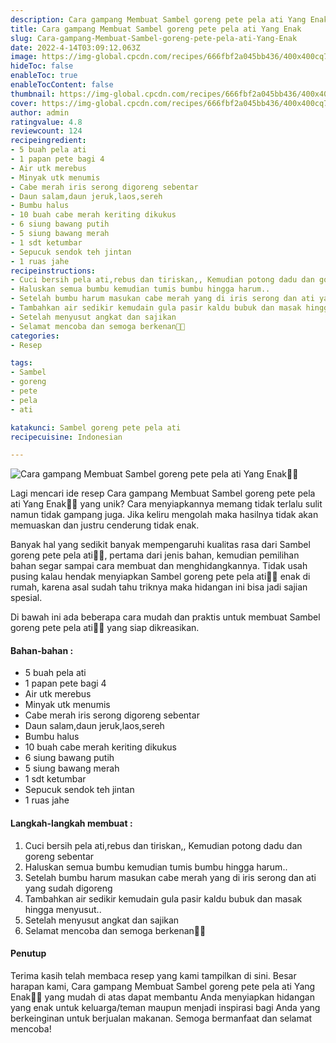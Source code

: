 ```yaml
---
description: Cara gampang Membuat Sambel goreng pete pela ati Yang Enak"
title: Cara gampang Membuat Sambel goreng pete pela ati Yang Enak
slug: Cara-gampang-Membuat-Sambel-goreng-pete-pela-ati-Yang-Enak
date: 2022-4-14T03:09:12.063Z
image: https://img-global.cpcdn.com/recipes/666fbf2a045bb436/400x400cq70/photo.jpg
hideToc: false
enableToc: true
enableTocContent: false
thumbnail: https://img-global.cpcdn.com/recipes/666fbf2a045bb436/400x400cq70/photo.jpg
cover: https://img-global.cpcdn.com/recipes/666fbf2a045bb436/400x400cq70/photo.jpg
author: admin
ratingvalue: 4.8
reviewcount: 124
recipeingredient:
- 5 buah pela ati
- 1 papan pete bagi 4
- Air utk merebus
- Minyak utk menumis
- Cabe merah iris serong digoreng sebentar
- Daun salam,daun jeruk,laos,sereh
- Bumbu halus
- 10 buah cabe merah keriting dikukus
- 6 siung bawang putih
- 5 siung bawang merah
- 1 sdt ketumbar
- Sepucuk sendok teh jintan
- 1 ruas jahe
recipeinstructions:
- Cuci bersih pela ati,rebus dan tiriskan,, Kemudian potong dadu dan goreng sebentar
- Haluskan semua bumbu kemudian tumis bumbu hingga harum..
- Setelah bumbu harum masukan cabe merah yang di iris serong dan ati yang sudah digoreng
- Tambahkan air sedikir kemudain gula pasir kaldu bubuk dan masak hingga menyusut..
- Setelah menyusut angkat dan sajikan
- Selamat mencoba dan semoga berkenan🤗🙏
categories:
- Resep

tags:
- Sambel
- goreng
- pete
- pela
- ati

katakunci: Sambel goreng pete pela ati
recipecuisine: Indonesian

---
```


![Cara gampang Membuat Sambel goreng pete pela ati Yang Enak👩‍🍳](https://img-global.cpcdn.com/recipes/666fbf2a045bb436/400x400cq70/photo.jpg)

Lagi mencari ide resep Cara gampang Membuat Sambel goreng pete pela ati Yang Enak👩‍🍳 yang unik? Cara menyiapkannya memang tidak terlalu sulit namun tidak gampang juga. Jika keliru mengolah maka hasilnya tidak akan memuaskan dan justru cenderung tidak enak.

Banyak hal yang sedikit banyak mempengaruhi kualitas rasa dari Sambel goreng pete pela ati👩‍🍳, pertama dari jenis bahan, kemudian pemilihan bahan segar sampai cara membuat dan menghidangkannya. Tidak usah pusing kalau hendak menyiapkan Sambel goreng pete pela ati👩‍🍳 enak di rumah, karena asal sudah tahu triknya maka hidangan ini bisa jadi sajian spesial.

Di bawah ini ada beberapa cara mudah dan praktis untuk membuat Sambel goreng pete pela ati👩‍🍳 yang siap dikreasikan.

<!--inarticleads1-->

#### Bahan-bahan :

- 5 buah pela ati
- 1 papan pete bagi 4
- Air utk merebus
- Minyak utk menumis
- Cabe merah iris serong digoreng sebentar
- Daun salam,daun jeruk,laos,sereh
- Bumbu halus
- 10 buah cabe merah keriting dikukus
- 6 siung bawang putih
- 5 siung bawang merah
- 1 sdt ketumbar
- Sepucuk sendok teh jintan
- 1 ruas jahe

<!--inarticleads2-->

#### Langkah-langkah membuat :

1. Cuci bersih pela ati,rebus dan tiriskan,, Kemudian potong dadu dan goreng sebentar
1. Haluskan semua bumbu kemudian tumis bumbu hingga harum..
1. Setelah bumbu harum masukan cabe merah yang di iris serong dan ati yang sudah digoreng
1. Tambahkan air sedikir kemudain gula pasir kaldu bubuk dan masak hingga menyusut..
1. Setelah menyusut angkat dan sajikan
1. Selamat mencoba dan semoga berkenan🤗🙏

#### Penutup

Terima kasih telah membaca resep yang kami tampilkan di sini. Besar harapan kami, Cara gampang Membuat Sambel goreng pete pela ati Yang Enak👩‍🍳 yang mudah di atas dapat membantu Anda menyiapkan hidangan yang enak untuk keluarga/teman maupun menjadi inspirasi bagi Anda yang berkeinginan untuk berjualan makanan. Semoga bermanfaat dan selamat mencoba!